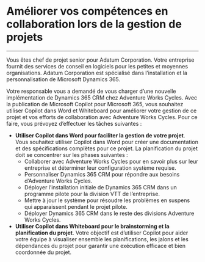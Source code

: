 # Améliorer vos compétences en collaboration lors de la gestion de projets
---
Vous êtes chef de projet senior pour Adatum Corporation. Votre entreprise fournit des services de conseil en logiciels pour les petites et moyennes organisations. Adatum Corporation est spécialisé dans l’installation et la personnalisation de Microsoft Dynamics 365.

Votre responsable vous a demandé de vous charger d’une nouvelle implémentation de Dynamics 365 CRM chez Adventure Works Cycles. Avec la publication de Microsoft Copilot pour Microsoft 365, vous souhaitez utiliser Copilot dans Word et Whiteboard pour améliorer votre gestion de ce projet et vos efforts de collaboration avec Adventure Works Cycles. Pour ce faire, vous prévoyez d’effectuer les tâches suivantes :

 -  **Utiliser Copilot dans Word pour faciliter la gestion de votre projet**. Vous souhaitez utiliser Copilot dans Word pour créer une documentation et des spécifications complètes pour ce projet. La planification du projet doit se concentrer sur les phases suivantes :
     -  Collaborer avec Adventure Works Cycles pour en savoir plus sur leur entreprise et déterminer leur configuration système requise.
     -  Personnaliser Dynamics 365 CRM pour répondre aux besoins d’Adventure Works Cycles.
     -  Déployer l’installation initiale de Dynamics 365 CRM dans un programme pilote pour la division VTT de l’entreprise.
     -  Mettre à jour le système pour résoudre les problèmes en suspens qui apparaissent pendant le projet pilote.
     -  Déployer Dynamics 365 CRM dans le reste des divisions Adventure Works Cycles.
 -  **Utiliser Copilot dans Whiteboard pour le brainstorming et la planification du projet**. Votre objectif est d’utiliser Copilot pour aider votre équipe à visualiser ensemble les planifications, les jalons et les dépendances du projet pour garantir une exécution efficace et bien coordonnée du projet.
